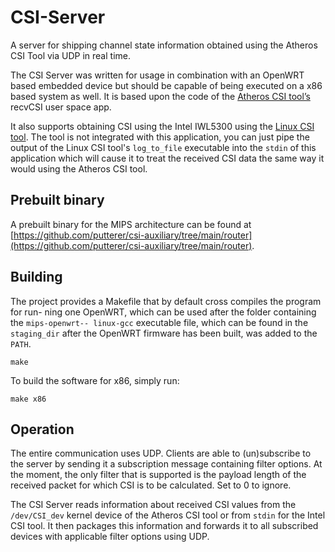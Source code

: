 # CSI-Server
A server for shipping channel state information obtained using the Atheros CSI Tool via UDP in real time.

The CSI Server was written for usage in combination with an OpenWRT based embedded
device but should be capable of being executed on a x86 based system as well. It is based
upon the code of the [Atheros CSI tool’s](https://wands.sg/research/wifi/AtherosCSI/) recvCSI user space app.

It also supports obtaining CSI using the Intel IWL5300 using the [Linux CSI tool](https://dhalperi.github.io/linux-80211n-csitool/). The tool is not integrated with this application, you can just pipe the output of the Linux CSI tool's `log_to_file` executable into the `stdin` of this application which will cause it to treat the received CSI data the same way it would using the Atheros CSI tool.

## Prebuilt binary
A prebuilt binary for the MIPS architecture can be found at [https://github.com/putterer/csi-auxiliary/tree/main/router](https://github.com/putterer/csi-auxiliary/tree/main/router).

## Building
The project provides a Makefile that by default cross compiles the program for run-
ning one OpenWRT, which can be used after the folder containing the `mips-openwrt--
linux-gcc` executable file, which can be found in the `staging_dir` after the OpenWRT
firmware has been built, was added to the `PATH`.

```make```

To build the software for x86, simply run:

```make x86```

## Operation
The entire communication uses UDP. Clients are able to (un)subscribe to the server by
sending it a subscription message containing filter options. At the moment, the only
filter that is supported is the payload length of the received packet for which CSI is to be
calculated. Set to 0 to ignore.

The CSI Server reads information about received CSI values from the `/dev/CSI_dev`
kernel device of the Atheros CSI tool or from `stdin` for the Intel CSI tool. It then packages this information and forwards it to all
subscribed devices with applicable filter options using UDP.
